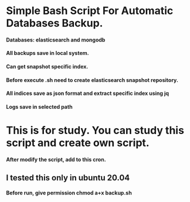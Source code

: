 # Simple Bash Script For Automatic Databases Backup.
#### Databases: elasticsearch and mongodb
#### All backups save in local system.
#### Can get snapshot specific index. 
#### Before execute .sh need to create elasticsearch snapshot repository.
#### All indices save as json format and extract specific index using jq
#### Logs save in selected path
# This is for study. You can study this script and create own script.
#### After modify the script, add to this cron.
## I tested this only in ubuntu 20.04
#### Before run, give permission chmod a+x backup.sh
